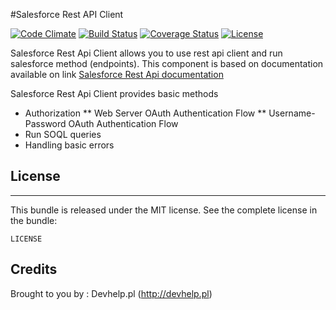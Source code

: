 #Salesforce Rest API Client

[![Code Climate](https://codeclimate.com/github/devhelp/salesforce-rest-api-client/badges/gpa.svg)](https://codeclimate.com/github/devhelp/salesforce-rest-api-client)
[![Build Status](https://travis-ci.org/devhelp/salesforce-rest-api-client.svg)](https://travis-ci.org/devhelp/salesforce-rest-api-client)
[![Coverage Status](https://coveralls.io/repos/devhelp/salesforce-rest-api-client/badge.svg?branch=master&service=github)](https://coveralls.io/github/devhelp/salesforce-rest-api-client?branch=master)
[![License](http://img.shields.io/:license-mit-blue.svg)](http://doge.mit-license.org)

Salesforce Rest Api Client allows you to use rest api client and run salesforce method (endpoints).
This component is based on documentation available on link
[Salesforce Rest Api documentation](https://resources.docs.salesforce.com/sfdc/pdf/api_rest.pdf)

Salesforce Rest Api Client provides basic methods
* Authorization
    ** Web Server OAuth Authentication Flow
    ** Username-Password OAuth Authentication Flow
* Run SOQL queries
* Handling basic errors

## License
-------

This bundle is released under the MIT license. See the complete license in the
bundle:

    LICENSE

## Credits

Brought to you by : Devhelp.pl (http://devhelp.pl)